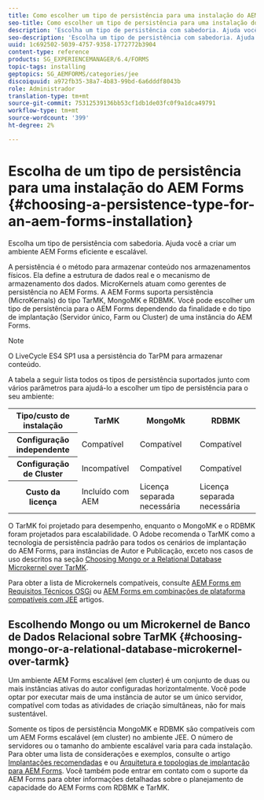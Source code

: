 ```yaml
---
title: Como escolher um tipo de persistência para uma instalação do AEM Forms
seo-title: Como escolher um tipo de persistência para uma instalação do AEM Forms
description: 'Escolha um tipo de persistência com sabedoria. Ajuda você a criar um ambiente AEM Forms eficiente e escalável. '
seo-description: 'Escolha um tipo de persistência com sabedoria. Ajuda você a criar um ambiente AEM Forms eficiente e escalável. '
uuid: 1c692502-5039-4757-9358-1772772b3904
content-type: reference
products: SG_EXPERIENCEMANAGER/6.4/FORMS
topic-tags: installing
geptopics: SG_AEMFORMS/categories/jee
discoiquuid: a972fb35-38a7-4b83-99bd-6a6dddf8043b
role: Administrador
translation-type: tm+mt
source-git-commit: 75312539136bb53cf1db1de03fc0f9a1dca49791
workflow-type: tm+mt
source-wordcount: '399'
ht-degree: 2%

---
```



# Escolha de um tipo de persistência para uma instalação do AEM Forms {#choosing-a-persistence-type-for-an-aem-forms-installation}

Escolha um tipo de persistência com sabedoria. Ajuda você a criar um ambiente AEM Forms eficiente e escalável.

A persistência é o método para armazenar conteúdo nos armazenamentos físicos. Ela define a estrutura de dados real e o mecanismo de armazenamento dos dados. MicroKernels atuam como gerentes de persistência no AEM Forms. A AEM Forms suporta persistência (MicroKernals) do tipo TarMK, MongoMK e RDBMK. Você pode escolher um tipo de persistência para o AEM Forms dependendo da finalidade e do tipo de implantação (Servidor único, Farm ou Cluster) de uma instância do AEM Forms.

>[!NOTE]
>
>O LiveCycle ES4 SP1 usa a persistência do TarPM para armazenar conteúdo.

A tabela a seguir lista todos os tipos de persistência suportados junto com vários parâmetros para ajudá-lo a escolher um tipo de persistência para o seu ambiente:

<table> 
 <tbody>
  <tr>
   <th><strong>Tipo/custo de instalação</strong></th> 
   <th><strong>TarMK</strong></th> 
   <th><strong>MongoMk</strong></th> 
   <th><strong>RDBMK</strong></th> 
  </tr>
  <tr>
   <th><strong>Configuração independente</strong></th> 
   <td>Compatível<br /> </td> 
   <td>Compatível</td> 
   <td>Compatível</td> 
  </tr>
  <tr>
   <th><strong>Configuração de Cluster</strong></th> 
   <td>Incompatível</td> 
   <td>Compatível</td> 
   <td>Compatível</td> 
  </tr>
  <tr>
   <th><strong>Custo da licença</strong></th> 
   <td>Incluído com AEM </td> 
   <td>Licença separada necessária</td> 
   <td>Licença separada necessária</td> 
  </tr>
 </tbody>
</table>

O TarMK foi projetado para desempenho, enquanto o MongoMK e o RDBMK foram projetados para escalabilidade. O Adobe recomenda o TarMK como a tecnologia de persistência padrão para todos os cenários de implantação do AEM Forms, para instâncias de Autor e Publicação, exceto nos casos de uso descritos na seção [Choosing Mongo or a Relational Database Microkernel over TarMK](#p-choosing-mongo-or-a-relational-database-microkernel-over-tarmk-p).

Para obter a lista de Microkernels compatíveis, consulte [AEM Forms em Requisitos Técnicos OSGi](/help/sites-deploying/technical-requirements.md) ou [AEM Forms em combinações de plataforma compatíveis com JEE](/help/forms/using/aem-forms-jee-supported-platforms.md) artigos.

## Escolhendo Mongo ou um Microkernel de Banco de Dados Relacional sobre TarMK {#choosing-mongo-or-a-relational-database-microkernel-over-tarmk}

Um ambiente AEM Forms escalável (em cluster) é um conjunto de duas ou mais instâncias ativas do autor configuradas horizontalmente. Você pode optar por executar mais de uma instância de autor se um único servidor, compatível com todas as atividades de criação simultâneas, não for mais sustentável.

Somente os tipos de persistência MongoMK e RDBMK são compatíveis com um AEM Forms escalável (em cluster) no ambiente JEE. O número de servidores ou o tamanho do ambiente escalável varia para cada instalação. Para obter uma lista de considerações e exemplos, consulte o artigo [Implantações recomendadas](/help/sites-deploying/recommended-deploys.md) e ou [Arquitetura e topologias de implantação para AEM Forms](/help/forms/using/aem-forms-architecture-deployment.md). Você também pode entrar em contato com o suporte da AEM Forms para obter informações detalhadas sobre o planejamento de capacidade do AEM Forms com RDBMK e TarMK.
